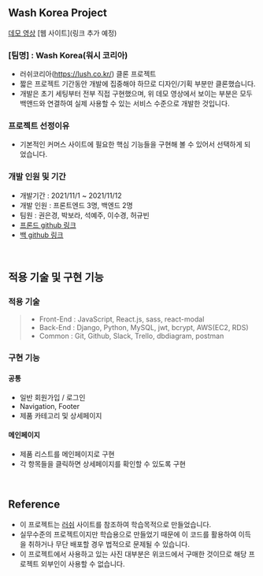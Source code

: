 ## Wash Korea Project

[데모 영상](https://drive.google.com/file/d/1BbsvlZo2QaIZrlAps9iEAxLlXMc7TCYO/view?usp=sharing)
[웹 사이트](링크 추가 예정)

### [팀명] : Wash Korea(워시 코리아)

- 러쉬코리아(https://lush.co.kr/) 클론 프로젝트
- 짧은 프로젝트 기간동안 개발에 집중해야 하므로 디자인/기획 부분만 클론했습니다.
- 개발은 초기 세팅부터 전부 직접 구현했으며, 위 데모 영상에서 보이는 부분은 모두 백앤드와 연결하여 실제 사용할 수 있는 서비스 수준으로 개발한 것입니다.

### 프로젝트 선정이유

- 기본적인 커머스 사이트에 필요한 핵심 기능들을 구현해 볼 수 있어서 선택하게 되었습니다.

### 개발 인원 및 기간

- 개발기간 : 2021/11/1 ~ 2021/11/12
- 개발 인원 : 프론트엔드 3명, 백엔드 2명
- 팀원 : 권은경, 박보라, 석예주, 이수경, 허규빈
- [프론드 github 링크](https://github.com/wecode-bootcamp-korea/26-1st-WASH-Korea-frontend)
- [백 github 링크](https://github.com/wecode-bootcamp-korea/26-1st-WASH-Korea-backend)

<br>

## 적용 기술 및 구현 기능

### 적용 기술

> - Front-End : JavaScript, React.js, sass, react-modal
> - Back-End : Django, Python, MySQL, jwt, bcrypt, AWS(EC2, RDS)
> - Common : Git, Github, Slack, Trello, dbdiagram, postman

### 구현 기능

#### 공통

- 일반 회원가입 / 로그인
- Navigation, Footer
- 제품 카테고리 및 상세페이지

#### 메인페이지

- 제품 리스트를 메인페이지로 구현
- 각 항목들을 클릭하면 상세페이지를 확인할 수 있도록 구현

<br>

## Reference

- 이 프로젝트는 [러쉬](https://lush.co.kr/) 사이트를 참조하여 학습목적으로 만들었습니다.
- 실무수준의 프로젝트이지만 학습용으로 만들었기 때문에 이 코드를 활용하여 이득을 취하거나 무단 배포할 경우 법적으로 문제될 수 있습니다.
- 이 프로젝트에서 사용하고 있는 사진 대부분은 위코드에서 구매한 것이므로 해당 프로젝트 외부인이 사용할 수 없습니다.
